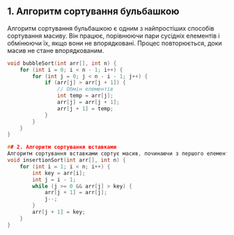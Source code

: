 ## 1. Алгоритм сортування бульбашкою 

Алгоритм сортування бульбашкою є одним з найпростіших способів сортування масиву. Він працює, порівнюючи пари сусідніх елементів і обмінюючи їх, якщо вони не впорядковані.
Процес повторюється, доки масив не стане впорядкованим.

```cpp
void bubbleSort(int arr[], int n) {
    for (int i = 0; i < n - 1; i++) {
        for (int j = 0; j < n - i - 1; j++) {
            if (arr[j] > arr[j + 1]) {
                // Обмін елементів
                int temp = arr[j];
                arr[j] = arr[j + 1];
                arr[j + 1] = temp;
            }
        }
    }
}

## 2. Алгоритм сортування вставками
Алгоритм сортування вставками сортує масив, починаючи з першого елементу. Він вставляє кожен елемент на відповідне місце серед уже впорядкованих елементів.
void insertionSort(int arr[], int n) {
    for (int i = 1; i < n; i++) {
        int key = arr[i];
        int j = i - 1;
        while (j >= 0 && arr[j] > key) {
            arr[j + 1] = arr[j];
            j--;
        }
        arr[j + 1] = key;
    }
}
